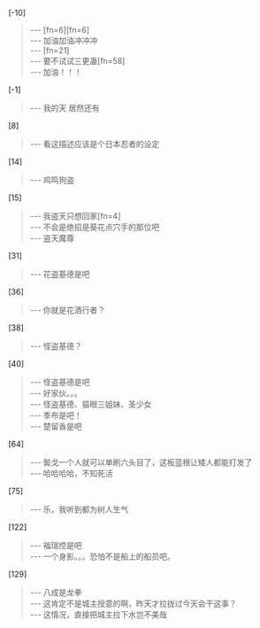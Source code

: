 
[-10] 
>--- [fn=6][fn=6]<br>
>--- 加油加油冲冲冲<br>
>--- [fn=21]<br>
>--- 要不试试三更蛊[fn=58]<br>
>--- 加油！！！<br>

[-1] 
>--- 我的天 居然还有<br>

[8] 
>--- 看这描述应该是个日本忍者的设定<br>

[14] 
>--- 鸡鸣狗盗<br>

[15] 
>--- 我盗天只想回家[fn=4]<br>
>--- 不会是绝招是葵花点穴手的那位吧<br>
>--- 盗天魔尊<br>

[31] 
>--- 花盗基德是吧<br>

[36] 
>--- 你就是花酒行者？<br>

[38] 
>--- 怪盗基德？<br>

[40] 
>--- 怪盗基德是吧<br>
>--- 好家伙。。。<br>
>--- 怪盗基德、猫眼三姐妹、圣少女<br>
>--- 季布是吧！<br>
>--- 楚留香是吧<br>

[64] 
>--- 鬓戈一个人就可以单刷六头目了，这板蓝根让矮人都能打发了<br>
>--- 哈哈哈哈，不知死活<br>

[75] 
>--- 乐，我听到都为树人生气<br>

[122] 
>--- 福瑞控是吧<br>
>--- 一个身影。。。恐怕不是船上的船员吧。<br>

[129] 
>--- 八成是龙拳<br>
>--- 这肯定不是城主授意的啊，昨天才拉拢过今天会干这事？<br>
>--- 这情况，直接把城主拉下水岂不美哉<br>
